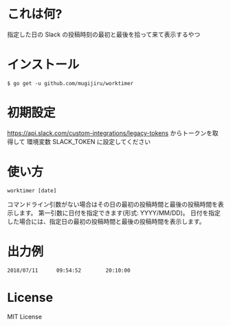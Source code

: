 # これは何?

指定した日の Slack の投稿時刻の最初と最後を拾って来て表示するやつ

# インストール

```
$ go get -u github.com/mugijiru/worktimer
```

# 初期設定

https://api.slack.com/custom-integrations/legacy-tokens
からトークンを取得して
環境変数 SLACK_TOKEN に設定してください


# 使い方

`worktimer [date]`

コマンドライン引数がない場合はその日の最初の投稿時間と最後の投稿時間を表示します。
第一引数に日付を指定できます(形式: YYYY/MM/DD)。
日付を指定した場合には、指定日の最初の投稿時間と最後の投稿時間を表示します。

# 出力例

```
2018/07/11      09:54:52        20:10:00
```

# License

MIT License
